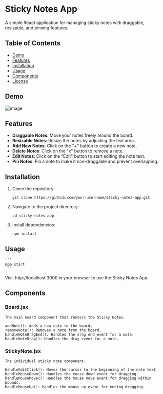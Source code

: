 # Sticky Notes App

A simple React application for managing sticky notes with draggable, resizable, and pinning features.

## Table of Contents

- [Demo](#demo)
- [Features](#features)
- [Installation](#installation)
- [Usage](#usage)
- [Components](#components)
- [License](#license)

## Demo

![image](https://github.com/khuranajordan/react-sticky-note/assets/32005723/82bff4f8-72bb-4591-a49d-b35285b6ceed)

## Features

- **Draggable Notes**: Move your notes freely around the board.
- **Resizable Notes**: Resize the notes by adjusting the text area.
- **Add New Notes**: Click on the "+" button to create a new note.
- **Delete Notes**: Click on the "x" button to remove a note.
- **Edit Notes**: Click on the "Edit" button to start editing the note text.
- **Pin Notes**: Pin a note to make it non-draggable and prevent overlapping.

## Installation

1. Clone the repository:

   ```
   git clone https://github.com/your-username/sticky-notes-app.git
    ```

2. Navigate to the project directory:


    ```
    cd sticky-notes-app
    ```

3. Install dependencies:

    ```
    npm install
    ```

## Usage

    ```
    npm start
    ```

Visit http://localhost:3000 in your browser to use the Sticky Notes App.

## Components

### Board.jsx

    The main board component that renders the Sticky Notes.

    addNote(): Adds a new note to the board.
    removeNote(): Removes a note from the board.
    handleNoteDragEnd(): Handles the drag end event for a note.
    handleNoteDrag(): Handles the drag event for a note.

### StickyNote.jsx

    The individual sticky note component.

    handleEditClick(): Moves the cursor to the beginning of the note text.
    handleMouseDown(): Handles the mouse down event for dragging.
    handleMouseMove(): Handles the mouse move event for dragging within bounds.
    handleMouseUp(): Handles the mouse up event for ending dragging.
